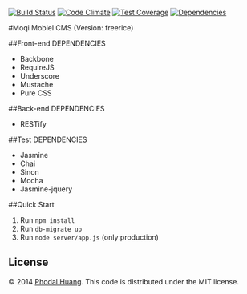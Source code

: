 [![Build Status](https://api.travis-ci.org/phodal/freerice.png)](https://travis-ci.org/phodal/freerice)
[![Code Climate](https://codeclimate.com/github/phodal/freerice/badges/gpa.svg)](https://codeclimate.com/github/phodal/freerice)
[![Test Coverage](https://codeclimate.com/github/phodal/freerice/badges/coverage.svg)](https://codeclimate.com/github/phodal/freerice)
[![Dependencies](https://david-dm.org/phodal/iot-coap.svg?style=flat)](https://david-dm.org/phodal/iot-coap.svg?style=flat0)

#Moqi Mobiel CMS (Version: freerice)

##Front-end DEPENDENCIES
 - Backbone
 - RequireJS
 - Underscore
 - Mustache
 - Pure CSS

##Back-end DEPENDENCIES

 - RESTify

##Test DEPENDENCIES

 - Jasmine
 - Chai
 - Sinon
 - Mocha
 - Jasmine-jquery

##Quick Start

1. Run ``npm install``
2. Run ``db-migrate up``
3. Run ``node server/app.js`` (only:production)

## License

© 2014 [Phodal Huang](http://www.phodal.com). This code is distributed under the MIT license.
 
